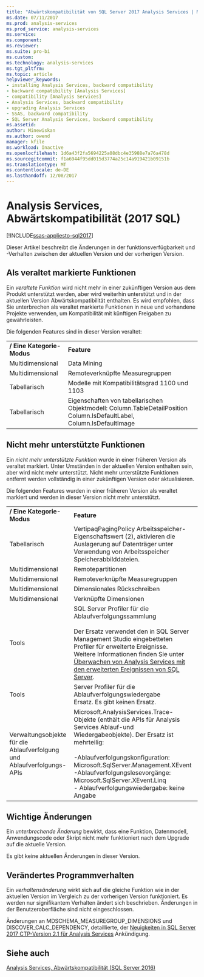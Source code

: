 ```yaml
---
title: "Abwärtskompatibilität von SQL Server 2017 Analysis Services | Microsoft Docs"
ms.date: 07/11/2017
ms.prod: analysis-services
ms.prod_service: analysis-services
ms.service: 
ms.component: 
ms.reviewer: 
ms.suite: pro-bi
ms.custom: 
ms.technology: analysis-services
ms.tgt_pltfrm: 
ms.topic: article
helpviewer_keywords:
- installing Analysis Services, backward compatibility
- backward compatibility [Analysis Services]
- compatibility [Analysis Services]
- Analysis Services, backward compatibility
- upgrading Analysis Services
- SSAS, backward compatibility
- SQL Server Analysis Services, backward compatibility
ms.assetid: 
author: Minewiskan
ms.author: owend
manager: kfile
ms.workload: Inactive
ms.openlocfilehash: 1d6a43f2fa5694225a08dbc4e35988e7a76a478d
ms.sourcegitcommit: f1a6944f95dd015d3774a25c14a919421b09151b
ms.translationtype: MT
ms.contentlocale: de-DE
ms.lasthandoff: 12/08/2017
---
```

# <a name="analysis-services-backward-compatibility-sql-2017"></a>Analysis Services, Abwärtskompatibilität (2017 SQL)
[!INCLUDE[ssas-appliesto-sql2017](../includes/ssas-appliesto-sql2017.md)]

Dieser Artikel beschreibt die Änderungen in der funktionsverfügbarkeit und -Verhalten zwischen der aktuellen Version und der vorherigen Version.

## <a name="deprecated-features"></a>Als veraltet markierte Funktionen
Ein *veraltete Funktion* wird nicht mehr in einer zukünftigen Version aus dem Produkt unterstützt werden, aber wird weiterhin unterstützt und in der aktuellen Version Abwärtskompatibilität enthalten. Es wird empfohlen, dass Sie unterbrechen als veraltet markierte Funktionen in neue und vorhandene Projekte verwenden, um Kompatibilität mit künftigen Freigaben zu gewährleisten.

Die folgenden Features sind in dieser Version veraltet:
  
|||  
|-|-|  
|**/ Eine Kategorie-Modus**|**Feature**|
|Multidimensional|Data Mining|
|Multidimensional|Remoteverknüpfte Measuregruppen|
|Tabellarisch|Modelle mit Kompatibilitätsgrad 1100 und 1103|
|Tabellarisch|Eigenschaften von tabellarischen Objektmodell: Column.TableDetailPosition Column.IsDefaultLabel, Column.IsDefaultImage|


## <a name="discontinued-features"></a>Nicht mehr unterstützte Funktionen
Ein *nicht mehr unterstützte Funktion* wurde in einer früheren Version als veraltet markiert. Unter Umständen in der aktuellen Version enthalten sein, aber wird nicht mehr unterstützt. Nicht mehr unterstützte Funktionen entfernt werden vollständig in einer zukünftigen Version oder aktualisieren.

Die folgenden Features wurden in einer früheren Version als veraltet markiert und werden in dieser Version nicht mehr unterstützt.
  
|||  
|-|-|  
|**/ Eine Kategorie-Modus**|**Feature**|  
|Tabellarisch|VertipaqPagingPolicy Arbeitsspeicher-Eigenschaftswert (2), aktivieren die Auslagerung auf Datenträger unter Verwendung von Arbeitsspeicher Speicherabbilddateien.|
|Multidimensional|Remotepartitionen|  
|Multidimensional|Remoteverknüpfte Measuregruppen|  
|Multidimensional|Dimensionales Rückschreiben|  
|Multidimensional|Verknüpfte Dimensionen|
|Tools|SQL Server Profiler für die Ablaufverfolgungssammlung<br /><br /> Der Ersatz verwendet den in SQL Server Management Studio eingebetteten Profiler für erweiterte Ereignisse.  <br /> Weitere Informationen finden Sie unter [Überwachen von Analysis Services mit den erweiterten Ereignissen von SQL Server](../analysis-services/instances/monitor-analysis-services-with-sql-server-extended-events.md).|  
|Tools|Server Profiler für die Ablaufverfolgungswiedergabe <br />Ersatz. Es gibt keinen Ersatz.|  
|Verwaltungsobjekte für die Ablaufverfolgung und Ablaufverfolgungs-APIs|Microsoft.AnalysisServices.Trace-Objekte (enthält die APIs für Analysis Services Ablauf-und Wiedergabeobjekte). Der Ersatz ist mehrteilig:<br /><br /> -Ablaufverfolgungskonfiguration: Microsoft.SqlServer.Management.XEvent<br />-Ablaufverfolgungslesevorgänge: Microsoft.SqlServer.XEvent.Linq<br />- Ablaufverfolgungswiedergabe: keine Angabe|  

## <a name="breaking-changes"></a>Wichtige Änderungen
Ein *unterbrechende Änderung* bewirkt, dass eine Funktion, Datenmodell, Anwendungscode oder Skript nicht mehr funktioniert nach dem Upgrade auf die aktuelle Version.

Es gibt keine aktuellen Änderungen in dieser Version.

## <a name="behavior-changes"></a>Verändertes Programmverhalten
Ein *verhaltensänderung* wirkt sich auf die gleiche Funktion wie in der aktuellen Version im Vergleich zu der vorherigen Version funktioniert. Es werden nur signifikantem Verhalten ändert sich beschrieben. Änderungen in der Benutzeroberfläche sind nicht eingeschlossen.

Änderungen an MDSCHEMA_MEASUREGROUP_DIMENSIONS und DISCOVER_CALC_DEPENDENCY, detaillierte, der [Neuigkeiten in SQL Server 2017 CTP-Version 2.1 für Analysis Services](https://blogs.msdn.microsoft.com/analysisservices/2017/05/18/whats-new-in-sql-server-2017-ctp-2-1-for-analysis-services/) Ankündigung.


## <a name="see-also"></a>Siehe auch
[Analysis Services, Abwärtskompatibilität (SQL Server 2016)](analysis-services-backward-compatibility.md)
